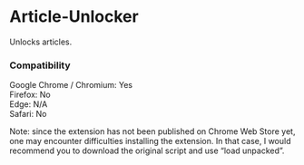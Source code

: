 # Article-Unlocker
Unlocks articles.  

### Compatibility
Google Chrome / Chromium: Yes  
Firefox: No  
Edge: N/A  
Safari: No  

Note: since the extension has not been published on Chrome Web Store yet, one may encounter difficulties installing the extension. In that case, I would recommend you to download the original script and use “load unpacked”.
